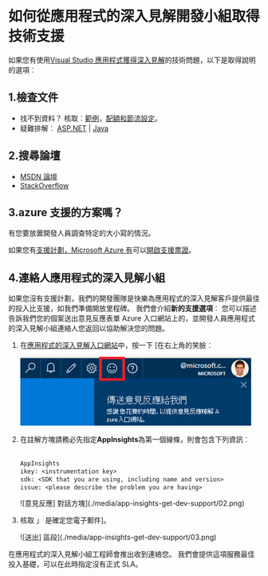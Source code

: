 <properties 
    pageTitle="如何從應用程式的深入見解開發小組取得技術支援 |Microsoft Azure" 
    description="當您需要從應用程式的深入見解開發小組特殊支援的情況下，這是如何送出以取得支援的詳細資料。" 
    services="application-insights" 
    documentationCenter=""
    authors="alexbulankou" 
    manager="douge"/>
 
<tags 
    ms.service="application-insights" 
    ms.workload="tbd" 
    ms.tgt_pltfrm="ibiza" 
    ms.devlang="na" 
    ms.topic="article" 
    ms.date="06/01/2016" 
    ms.author="albulank"/>
    
# <a name="how-to-get-technical-support-from-application-insights-development-team"></a>如何從應用程式的深入見解開發小組取得技術支援
    
如果您有使用[Visual Studio 應用程式獲得深入見解](app-insights-overview.md)的技術問題，以下是取得說明的選項︰

## <a name="1-check-the-documents"></a>1.檢查文件

* 找不到資料？ 核取︰[範例](app-insights-sampling.md)，[配額和節流設定](app-insights-pricing.md)。
* 疑難排解︰ [ASP.NET](app-insights-troubleshoot-faq.md) | [Java](app-insights-java-troubleshoot.md)

## <a name="2-search-the-forums"></a>2.搜尋論壇

* [MSDN 論壇](https://social.msdn.microsoft.com/Forums/vstudio/home?forum=ApplicationInsights)
* [StackOverflow](http://stackoverflow.com/questions/tagged/ms-application-insights)

## <a name="3-azure-support-plan"></a>3.azure 支援的方案嗎？

有您要放置開發人員調查特定的大小寫的情況。 

如果您有[支援計劃，Microsoft Azure 有](https://azure.microsoft.com/support/plans/)可以[開啟支援票證](https://portal.azure.com/?#blade/Microsoft_Azure_Support/HelpAndSupportBlade)。

## <a name="4-contact-the-application-insights-team"></a>4.連絡人應用程式的深入見解小組

如果您沒有支援計劃，我們的開發團隊是快樂為應用程式的深入見解客戶提供最佳的投入比支援，如我們準備開放里程碑。 我們會介紹**新的支援選項**︰ 您可以描述告訴我們您的個案送出意見反應表單 Azure 入口網站上的，並開發人員應用程式的深入見解小組連絡人您返回以協助解決您的問題。


1. 在[應用程式的深入見解入口網站](https://portal.azure.com)中，按一下 [在右上角的笑臉︰  

    ![意見反應按鈕](./media/app-insights-get-dev-support/01.png)   

2. 在註解方塊請務必先指定**AppInsights**為第一個線條，則會包含下列資訊︰   

    ```

    AppInsights   
    ikey: <instrumentation key>   
    sdk: <SDK that you are using, including name and version>  
    issue: <please describe the problem you are having>

    ```   

    ![意見反應] 對話方塊](./media/app-insights-get-dev-support/02.png)   

3. 核取 」 是確定您電子郵件]。 

    ![送出] 區段](./media/app-insights-get-dev-support/03.png)  

在應用程式的深入見解小組工程師會推出收到連絡您。 我們會提供這項服務最佳投入基礎，可以在此時指定沒有正式 SLA。


